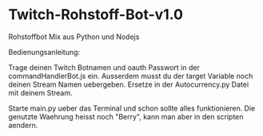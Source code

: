 # Twitch-Rohstoff-Bot-v1.0

Rohstoffbot Mix aus Python und Nodejs

Bedienungsanleitung:

Trage deinen Twitch Botnamen und oauth Passwort in der commandHandlerBot.js ein. Ausserdem musst du der target Variable noch deinen Stream Namen uebergeben.
Ersetze in der Autocurrency.py Datei <yourName> mit deinem Stream.

Starte main.py ueber das Terminal und schon sollte alles funktionieren.
Die genutzte Waehrung heisst noch "Berry", kann man aber in den scripten aendern.
